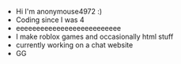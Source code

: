 - Hi I'm anonymouse4972 :)
- Coding since I was 4
- eeeeeeeeeeeeeeeeeeeeeeeeee
- I make roblox games and occasionally html stuff
- currently working on a chat website
- GG

<!---
anonymouse4972/anonymouse4972 is a ✨ special ✨ repository because its `README.md` (this file) appears on your GitHub profile.
You can click the Preview link to take a look at your changes.
--->
